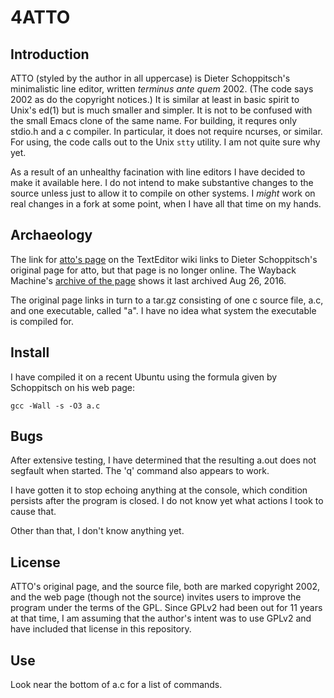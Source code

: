 4ATTO
====

Introduction
------------

ATTO (styled by the author in all uppercase) 
is Dieter Schoppitsch's minimalistic line editor,
written *terminus ante quem* 2002.
(The code says 2002 as do the copyright notices.)
It is similar at least in basic spirit to Unix's ed(1)
but is much smaller and simpler.
It is not to be confused with the small Emacs clone of the same name.
For building, it requres only stdio.h and a c compiler.
In particular, it does not require ncurses, or similar.
For using, the code calls out to the Unix `stty` utility.
I am not quite sure why yet.

As a result of an unhealthy facination with line editors
I have decided to make it available here.
I do not intend to make substantive changes to the source
unless just to allow it to compile on other systems.
I *might* work on real changes in a fork at some point,
when I have all that time on my hands.

Archaeology
-----------

The link for
[atto's page](https://texteditors.org/cgi-bin/wiki.pl?ATTO)
on the TextEditor wiki links
to Dieter Schoppitsch's original page for atto,
but that page is no longer online.
The Wayback Machine's
[archive of the page](https://web.archive.org/web/20160826220131/http://web.uta4you.at/shop/atto/index.htm)
shows it last archived Aug 26, 2016.

The original page links in turn to a tar.gz
consisting of one c source file, a.c,
and one executable, called "a".
I have no idea what system the executable is compiled for. 

Install
-------

I have compiled it on a recent Ubuntu
using the formula given by Schoppitsch on his web page:

    gcc -Wall -s -O3 a.c

Bugs
----

After extensive testing,
I have determined that the resulting a.out
does not segfault when started.
The 'q' command also appears to work.

I have gotten it to stop echoing anything at the console,
which condition persists after the program is closed.
I do not know yet what actions I took to cause that.

Other than that, I don't know anything yet.

License
-------

ATTO's original page, and the source file,
both are marked copyright 2002,
and the web page (though not the source)
invites users to improve the program under the terms of the GPL.
Since GPLv2 had been out for 11 years at that time,
I am assuming that the author's intent was to use GPLv2
and have included that license in this repository.


## Use

Look near the bottom of a.c for a list of commands.

